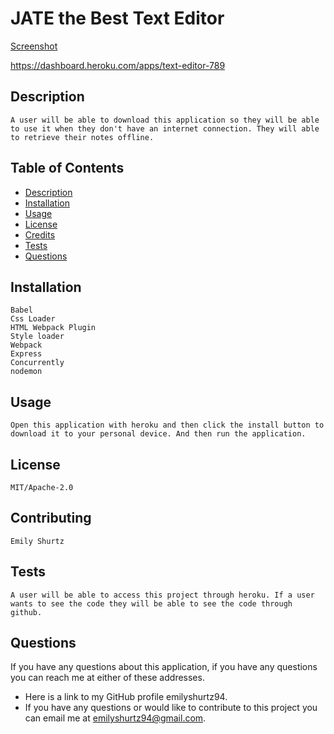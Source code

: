 # JATE the Best Text Editor

[Screenshot](Assets/screenshot.png)


https://dashboard.heroku.com/apps/text-editor-789

## Description
    A user will be able to download this application so they will be able to use it when they don't have an internet connection. They will able to retrieve their notes offline.

## Table of Contents
- [Description](#description) 
- [Installation](#installation)
- [Usage](#usage)
- [License](#license)
- [Credits](#credits)
- [Tests](#tests)
- [Questions](#questions)


## Installation
    Babel 
    Css Loader 
    HTML Webpack Plugin 
    Style loader 
    Webpack 
    Express 
    Concurrently 
    nodemon

## Usage
    Open this application with heroku and then click the install button to download it to your personal device. And then run the application.

## License
    MIT/Apache-2.0

## Contributing
    Emily Shurtz

## Tests
    A user will be able to access this project through heroku. If a user wants to see the code they will be able to see the code through github.

## Questions
 If you have any questions about this application, if you have any questions you can reach me at either of these addresses. 
 
- Here is a link to my GitHub profile emilyshurtz94.
- If you have any questions or would like to contribute to this  project you can email me at emilyshurtz94@gmail.com.
